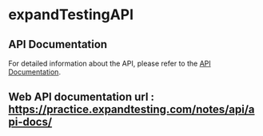 # expandTestingAPI

## API Documentation

For detailed information about the API, please refer to the [API Documentation](https://web.postman.co/workspace/291207d5-1073-4eda-b783-3fd9231b4116/documentation/36297486-9f526227-f62d-4dc8-95b6-27b6e728ca82).

## Web API documentation url : https://practice.expandtesting.com/notes/api/api-docs/
